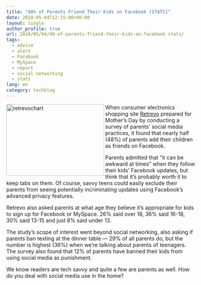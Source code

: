 ```yaml
---
title: "48% of Parents Friend Their Kids on Facebook [STATS]"
date: 2010-05-04T12:15:00+00:00
layout: single
author_profile: true
url: 2010/05/04/48-of-parents-friend-their-kids-on-facebook-stats/
tags:
  - advice
  - alert
  - Facebook
  - MySpace
  - report
  - social networking
  - stats
lang: en
category: techblog
---
```

[<img title="retrevochart" border="0" alt="retrevochart" align="left" src="http://lh6.ggpht.com/_vaUVXcmC3OI/S-AIyagILDI/AAAAAAAACFI/RZxaqre91pc/retrevochart_thumb%5B4%5D.jpg?imgmax=800" width="260" height="190" />](http://lh6.ggpht.com/_vaUVXcmC3OI/S-AIwA1NCdI/AAAAAAAACFE/tzJumOtJnrA/s1600-h/retrevochart%5B6%5D.jpg) When consumer electronics shopping site [Retrevo](http://www.retrevo.com/content/blog/2010/04/mothers-day-special-report-parenting-and-social-media) prepared for Mother’s Day by conducting a survey of parents’ social media practices, it found that nearly half (48%) of parents add their children as friends on Facebook. 

Parents admitted that “it can be awkward at times” when they follow their kids’ Facebook updates, but think that it’s probably worth it to keep tabs on them. Of course, savvy teens could easily exclude their parents from seeing potentially incriminating updates using Facebook’s advanced privacy features. 

Retrevo also asked parents at what age they believe it’s appropriate for kids to sign up for Facebook or MySpace. 26% said over 18, 36% said 16-18, 30% said 13-15 and just 8% said under 13. 

The study’s scope of interest went beyond social networking, also asking if parents ban texting at the dinner table — 29% of all parents do, but the number is highest (36%) when we’re talking about parents of teenagers. The survey also found that 12% of parents have banned their kids from using social media as punishment. 

We know readers are tech savvy and quite a few are parents as well. How do you deal with social media use in the home?